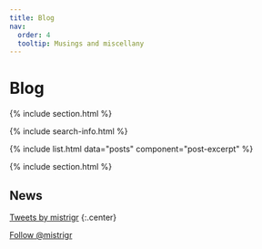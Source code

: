 ```yaml
---
title: Blog
nav:
  order: 4
  tooltip: Musings and miscellany
---
```


# <i class="fas fa-feather-alt"></i>Blog

{% include section.html %}

{% include search-info.html %}

{% include list.html data="posts" component="post-excerpt" %}

{% include section.html %}

## News

<!-- Twitter embeds from https://publish.twitter.com/ -->

<a class="twitter-timeline" data-width="400" data-height="400" href="https://twitter.com/mistrigr?lang=en">Tweets by mistrigr</a> <script async src="https://platform.twitter.com/widgets.js" charset="utf-8"></script>
{:.center}

<a href="https://twitter.com/mistrigr?lang=en" class="twitter-follow-button" data-show-count="false">Follow @mistrigr</a><script async src="https://platform.twitter.com/widgets.js" charset="utf-8"></script>

